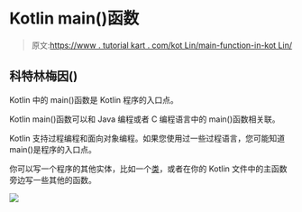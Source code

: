 # Kotlin main()函数

> 原文:[https://www . tutorial kart . com/kot Lin/main-function-in-kot Lin/](https://www.tutorialkart.com/kotlin/main-function-in-kotlin/)

## 科特林梅因()

Kotlin 中的 main()函数是 Kotlin 程序的入口点。

Kotlin main()函数可以和 Java 编程或者 C 编程语言中的 main()函数相关联。

Kotlin 支持过程编程和面向对象编程。如果您使用过一些过程语言，您可能知道 main()是程序的入口点。

你可以写一个程序的其他实体，比如一个[类](https://www.tutorialkart.com/kotlin/classes-and-constructors-in-kotlin/)，或者在你的 Kotlin 文件中的主函数旁边写一些其他的函数。

[![](../Images/925da31b32d6bc3827932f6c8afb11bb.png)](https://www.tutorialkart.com/)
